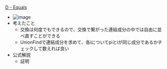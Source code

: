 
[D - Equals](https://atcoder.jp/contests/arc097/tasks/arc097_b)
- ![image](https://gyazo.com/12b2768f38990be7bdb5dd3a2aaf087f/thumb/1000)
- 考えたこと
    - 交換は何度でもできるので、交換で繋がった連結成分の中では自由に並べ直すことができる
    - UnionFindで連結成分を求めて、各iについてpiとiが同じ成分であるかチェックして数えれば良い
- 公式解説
    - 証明
